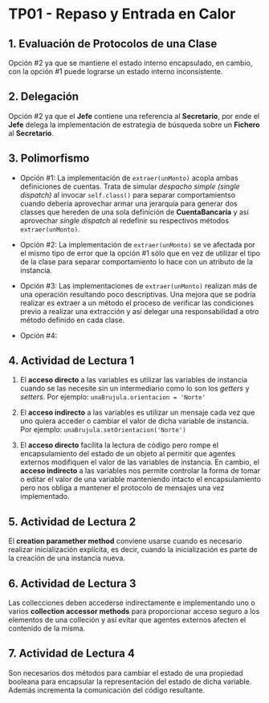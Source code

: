 # TP01 - Repaso y Entrada en Calor

## 1. Evaluación de Protocolos de una Clase

Opción #2 ya que se mantiene el estado interno encapsulado, en cambio, con la opción #1 puede lograrse un estado interno inconsistente.

## 2. Delegación

Opción #2 ya que el **Jefe** contiene una referencia al **Secretario**, por ende el **Jefe** delega la implementación de estrategia de búsqueda sobre un **Fichero** al **Secretario**.

## 3. Polimorfismo

- Opción #1: La implementación de `extraer(unMonto)` acopla ambas definiciones de cuentas. Trata de simular _despacho simple (single dispatch)_ al invocar `self.class()` para separar comportamientso cuando debería aprovechar armar una jerarquía para generar dos classes que hereden de una sola definición de **CuentaBancaria** y así aprovechar _single dispatch_ al redefinir su respectivos métodos `extraer(unMonto)`.

- Opción #2: La implementación de `extraer(unMonto)` se ve afectada por el mismo tipo de error que la opción #1 sólo que en vez de utilizar el tipo de la clase para separar comportamiento lo hace con un atributo de la instancia.

- Opción #3: Las implementaciones de `extraer(unMonto)` realizan más de una operación resultando poco descriptivas. Una mejora que se podría realizar es extraer a un método el proceso de verificar las condiciones previo a realizar una extracción y así delegar una responsabilidad a otro método definido en cada clase.

- Opción #4:

## 4. Actividad de Lectura 1

1. El **acceso directo** a las variables es utilizar las variables de instancia cuando se las necesite sin un intermediario como lo son los _getters_ y _setters_.
   Por ejemplo: `unaBrujula.orientacion = 'Norte'`

2. El **acceso indirecto** a las variables es utilizar un mensaje cada vez que uno quiera acceder o cambiar el valor de dicha variable de instancia.
   Por ejemplo: `unaBrujula.setOrientacion('Norte')`

3. El **acceso directo** facilita la lectura de código pero rompe el encapsulamiento del estado de un objeto al permitir que agentes externos modifiquen el valor de las variables de instancia. En cambio, el **acceso indirecto** a las variables nos permite controlar la forma de tomar o editar el valor de una variable manteniendo intacto el encapsulamiento pero nos obliga a mantener el protocolo de mensajes una vez implementado.

## 5. Actividad de Lectura 2

El **creation paramether method** conviene usarse cuando es necesario realizar inicialización explícita, es decir, cuando la inicialización es parte de la creación de una instancia nueva.

## 6. Actividad de Lectura 3

Las collecciones deben accederse indirectamente e implementando uno o varios **collection accessor methods** para proporcionar acceso seguro a los elementos de una colleción y así evitar que agentes externos afecten el contenido de la misma.

## 7. Actividad de Lectura 4

Son necesarios dos métodos para cambiar el estado de una propiedad booleana para encapsular la representación del estado de dicha variable. Además incrementa la comunicación del código resultante.
